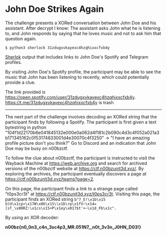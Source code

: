 # John Doe Strikes Again

The challenge presents a XORed conversation between John Doe and his assistant. After decrypt I know: The assistant asks John what he is listening to, and John responds by saying that he loves music and not to ask him that question again. 

```
$ python3 sherlock 31zdugxvkayexc4hzqhixxcfxb4y
```

[Sherlok](https://github.com/sherlock-project/sherlock) output that includes links to John Doe's Spotify and Telegram profiles.

By visiting John Doe's Spotify profile, the participant may be able to see the music that John has been listening to recently, which could potentially provide a clue.

The link provided is https://open.spotify.com/user/31zdugxvkayexc4hzqhixxcfxb4y. <br>
https://t.me/31zdugxvkayexc4hzqhixxcfxb4y is trash

<hr>

The next part of the challenge involves decoding an XORed string that the participant finds by following a Spotify. The participant is first given a text bytestring in python "104f1d22170b6e041845132e000e0a062d4f181c2b090c4d3c4f052a021a3b171345162c0f53174833001d4e30070c4f3250" -> "I have an amazing profile picture don't you think?"
Go to Discord and an indication that John Doe may be busy on n00bzctf.

To follow the clue about n00bzctf, the participant is instructed to visit the Wayback Machine at https://web.archive.org and search for archived versions of the n00bzctf website at https://ctf.n00bzunit3d.xyz/. By exploring the archives, the participant eventually discovers a page at https://ctf.n00bzunit3d.xyz/teams?page=2.

On this page, the participant finds a link to a strange page called "t0ps3cr3t" at https://ctf.n00bzunit3d.xyz/t0ps3cr3t. Visiting this page, the participant finds an XORed string `b"7_E!\x1b\x15 U)U\x1cp>\x17W\x06\x15\\x1b\rp\x1fV~\x14=[sT_\x00RZ:\x1cs\x15+P\x1ey\x017$t'+~\x1d_Fb\x1c".`

By using an XOR decoder:

**n00bz{n0_0n3_c4n_3sc4p3_MR.051N7,_n0t_3v3n_J0HN_D03!}**
